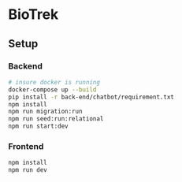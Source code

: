 # BioTrek

## Setup 
### Backend

```bash
# insure docker is running 
docker-compose up --build 
pip install -r back-end/chatbot/requirement.txt
npm install
npm run migration:run
npm run seed:run:relational
npm run start:dev

```

### Frontend
```bash
npm install
npm run dev
```